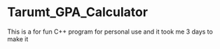 # Tarumt_GPA_Calculator
This is a for fun C++ program for personal use and it took me 3 days to make it
